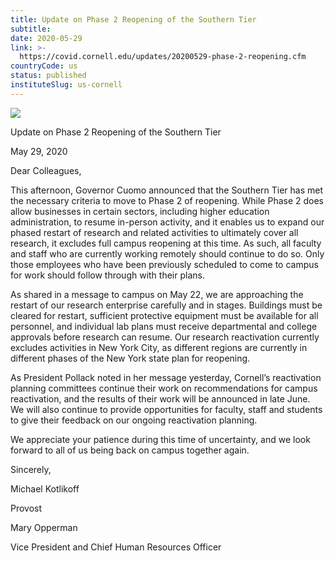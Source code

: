 ```yaml
---
title: Update on Phase 2 Reopening of the Southern Tier
subtitle: 
date: 2020-05-29
link: >-
  https://covid.cornell.edu/updates/20200529-phase-2-reopening.cfm
countryCode: us
status: published
instituteSlug: us-cornell
---
```

![](https://covid.cornell.edu/_assets/img/meta/coronavirus-highres.jpg)

Update on Phase 2 Reopening of the Southern Tier

May 29, 2020

Dear Colleagues,

This afternoon, Governor Cuomo announced that the Southern Tier has met the necessary criteria to move to Phase 2 of reopening. While Phase 2 does allow businesses in certain sectors, including higher education administration, to resume in-person activity, and it enables us to expand our phased restart of research and related activities to ultimately cover all research, it excludes full campus reopening at this time. As such, all faculty and staff who are currently working remotely should continue to do so. Only those employees who have been previously scheduled to come to campus for work should follow through with their plans.

As shared in a message to campus on May 22, we are approaching the restart of our research enterprise carefully and in stages. Buildings must be cleared for restart, sufficient protective equipment must be available for all personnel, and individual lab plans must receive departmental and college approvals before research can resume. Our research reactivation currently excludes activities in New York City, as different regions are currently in different phases of the New York state plan for reopening.

As President Pollack noted in her message yesterday, Cornell’s reactivation planning committees continue their work on recommendations for campus reactivation, and the results of their work will be announced in late June. We will also continue to provide opportunities for faculty, staff and students to give their feedback on our ongoing reactivation planning.

We appreciate your patience during this time of uncertainty, and we look forward to all of us being back on campus together again.

Sincerely,

Michael Kotlikoff

Provost

Mary Opperman

Vice President and Chief Human Resources Officer